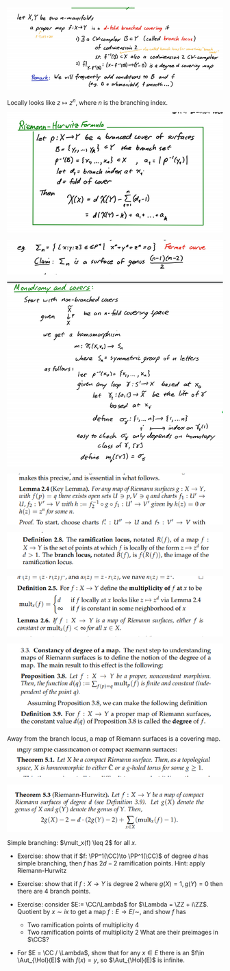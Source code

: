 ![Branched covers](../../zettelkasten/attachments/Pasted%20image%2020210612201820.png)

Locally looks like $z\mapsto z^n$, where $n$ is the branching index.

![Riemann-Hurwitz formula](../../zettelkasten/attachments/Pasted%20image%2020210612201758.png)

![Fermat curve is a surface](../../zettelkasten/attachments/Pasted%20image%2020210612202005.png)

![Monodromy representation](../../zettelkasten/attachments/Pasted%20image%2020210612202053.png)

![](../../zettelkasten/attachments/Pasted%20image%2020210612214630.png)

![](../../zettelkasten/attachments/Pasted%20image%2020210612214747.png)

![](../../zettelkasten/attachments/Pasted%20image%2020210612221715.png)

![](../../zettelkasten/attachments/Pasted%20image%2020210612221730.png)

Away from the branch locus, a map of Riemann surfaces is a covering map.

![](../../zettelkasten/attachments/Pasted%20image%2020210612222033.png)

![](../../zettelkasten/attachments/Pasted%20image%2020210612222046.png)

Simple branching: $\mult_x(f) \leq 2$ for all $x$.

- Exercise: show that if $f: \PP^1(\CC)\to \PP^1(\CC)$ of degree $d$ has simple branching, then $f$ has $2d-2$ ramification points. Hint: apply Riemann-Hurwitz
-  Exercise: show that if $f:X\to Y$ is degree 2 where $g(X) = 1, g(Y) = 0$ then there are 4 branch points.
-  Exercise: consider $E:= \CC/\Lambda$ for $\Lambda = \ZZ + i\ZZ$.
	Quotient by $x\sim ix$ to get a map $f:E\to E/\sim$, and show $f$ has 
	- Two ramification points of multiplicity 4
	- Two ramification points of multiplicity 2
	What are their preimages in $\CC$?
	
- For $E = \CC / \Lambda$, show that for any $x\in E$ there is an $f\in \Aut_{\Hol}(E)$ with $f(x) = y$, so $\Aut_{\Hol}(E)$ is infinite.